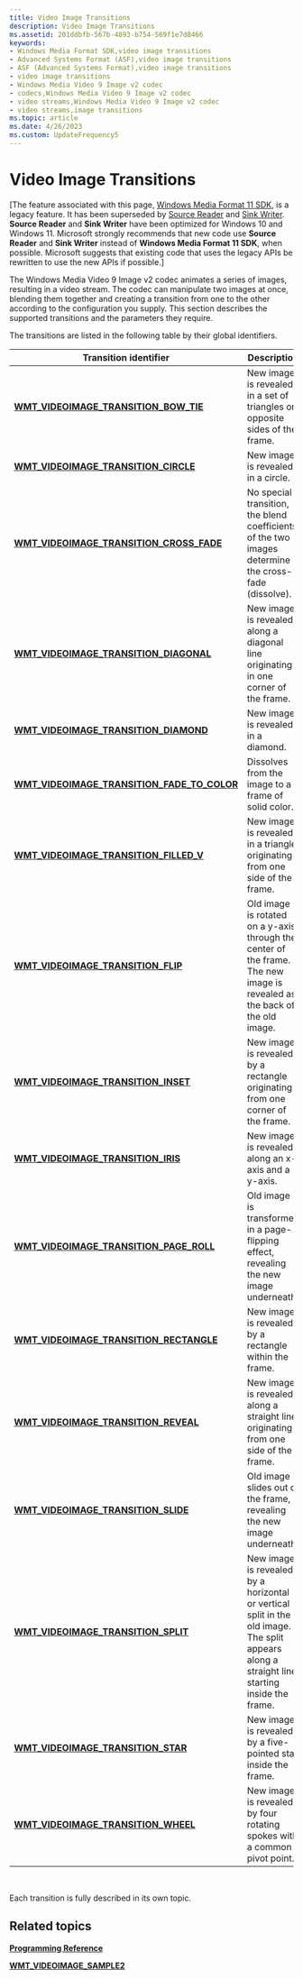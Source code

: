 ```yaml
---
title: Video Image Transitions
description: Video Image Transitions
ms.assetid: 201ddbfb-567b-4893-b754-569f1e7d8466
keywords:
- Windows Media Format SDK,video image transitions
- Advanced Systems Format (ASF),video image transitions
- ASF (Advanced Systems Format),video image transitions
- video image transitions
- Windows Media Video 9 Image v2 codec
- codecs,Windows Media Video 9 Image v2 codec
- video streams,Windows Media Video 9 Image v2 codec
- video streams,image transitions
ms.topic: article
ms.date: 4/26/2023
ms.custom: UpdateFrequency5
---
```


# Video Image Transitions

\[The feature associated with this page, [Windows Media Format 11 SDK](/windows/win32/wmformat/windows-media-format-11-sdk), is a legacy feature. It has been superseded by [Source Reader](/windows/win32/medfound/source-reader) and [Sink Writer](/windows/win32/medfound/sink-writer). **Source Reader** and **Sink Writer** have been optimized for Windows 10 and Windows 11. Microsoft strongly recommends that new code use **Source Reader** and **Sink Writer** instead of **Windows Media Format 11 SDK**, when possible. Microsoft suggests that existing code that uses the legacy APIs be rewritten to use the new APIs if possible.\]

The Windows Media Video 9 Image v2 codec animates a series of images, resulting in a video stream. The codec can manipulate two images at once, blending them together and creating a transition from one to the other according to the configuration you supply. This section describes the supported transitions and the parameters they require.

The transitions are listed in the following table by their global identifiers.



| Transition identifier                                                                           | Description                                                                                                                                  |
|-------------------------------------------------------------------------------------------------|----------------------------------------------------------------------------------------------------------------------------------------------|
| [**WMT\_VIDEOIMAGE\_TRANSITION\_BOW\_TIE**](wmt-videoimage-transition-bow-tie.md)              | New image is revealed in a set of triangles on opposite sides of the frame.                                                                  |
| [**WMT\_VIDEOIMAGE\_TRANSITION\_CIRCLE**](wmt-videoimage-transition-circle.md)                 | New image is revealed in a circle.                                                                                                           |
| [**WMT\_VIDEOIMAGE\_TRANSITION\_CROSS\_FADE**](wmt-videoimage-transition-cross-fade.md)        | No special transition, the blend coefficients of the two images determine the cross-fade (dissolve).                                         |
| [**WMT\_VIDEOIMAGE\_TRANSITION\_DIAGONAL**](wmt-videoimage-transition-diagonal.md)             | New image is revealed along a diagonal line originating in one corner of the frame.                                                          |
| [**WMT\_VIDEOIMAGE\_TRANSITION\_DIAMOND**](wmt-videoimage-transition-diamond.md)               | New image is revealed in a diamond.                                                                                                          |
| [**WMT\_VIDEOIMAGE\_TRANSITION\_FADE\_TO\_COLOR**](wmt-videoimage-transition-fade-to-color.md) | Dissolves from the image to a frame of solid color.                                                                                          |
| [**WMT\_VIDEOIMAGE\_TRANSITION\_FILLED\_V**](wmt-videoimage-transition-filled-v.md)            | New image is revealed in a triangle originating from one side of the frame.                                                                  |
| [**WMT\_VIDEOIMAGE\_TRANSITION\_FLIP**](wmt-videoimage-transition-flip.md)                     | Old image is rotated on a y-axis through the center of the frame. The new image is revealed as the back of the old image.                    |
| [**WMT\_VIDEOIMAGE\_TRANSITION\_INSET**](wmt-videoimage-transition-inset.md)                   | New image is revealed by a rectangle originating from one corner of the frame.                                                               |
| [**WMT\_VIDEOIMAGE\_TRANSITION\_IRIS**](wmt-videoimage-transition-iris.md)                     | New image is revealed along an x-axis and a y-axis.                                                                                          |
| [**WMT\_VIDEOIMAGE\_TRANSITION\_PAGE\_ROLL**](wmt-videoimage-transition-page-roll.md)          | Old image is transformed in a page-flipping effect, revealing the new image underneath.                                                      |
| [**WMT\_VIDEOIMAGE\_TRANSITION\_RECTANGLE**](wmt-videoimage-transition-rectangle.md)           | New image is revealed by a rectangle within the frame.                                                                                       |
| [**WMT\_VIDEOIMAGE\_TRANSITION\_REVEAL**](wmt-videoimage-transition-reveal.md)                 | New image is revealed along a straight line originating from one side of the frame.                                                          |
| [**WMT\_VIDEOIMAGE\_TRANSITION\_SLIDE**](wmt-videoimage-transition-slide.md)                   | Old image slides out of the frame, revealing the new image underneath.                                                                       |
| [**WMT\_VIDEOIMAGE\_TRANSITION\_SPLIT**](wmt-videoimage-transition-split.md)                   | New image is revealed by a horizontal or vertical split in the old image. The split appears along a straight line starting inside the frame. |
| [**WMT\_VIDEOIMAGE\_TRANSITION\_STAR**](wmt-videoimage-transition-star.md)                     | New image is revealed by a five-pointed star inside the frame.                                                                               |
| [**WMT\_VIDEOIMAGE\_TRANSITION\_WHEEL**](wmt-videoimage-transition-wheel.md)                   | New image is revealed by four rotating spokes with a common pivot point.                                                                     |



 

Each transition is fully described in its own topic.

## Related topics

<dl> <dt>

[**Programming Reference**](programming-reference.md)
</dt> <dt>

[**WMT\_VIDEOIMAGE\_SAMPLE2**](/previous-versions/windows/desktop/api/Wmsdkidl/ns-wmsdkidl-wmt_videoimage_sample2)
</dt> </dl>

 

 




